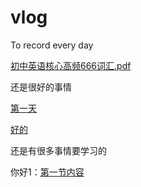 
# vlog
To record every day

[初中英语核心高频666词汇.pdf](https://github.com/xiaxiagao/vlog/files/6096469/666.pdf)



还是很好的事情



[第一天]([DeepL翻译](https://www.deepl.com/Translator#en/zh/fetch%20origin) )



[好的](https://www.deepl.com/Translator#en/zh/fetch%20origin)

还是有很多事情要学习的



你好1：[第一节内容](https://github.com/xiaxiagao/vlog/commit/72590c1fbe1d9e69d9f132d6ca2c5e64fc022bdd)